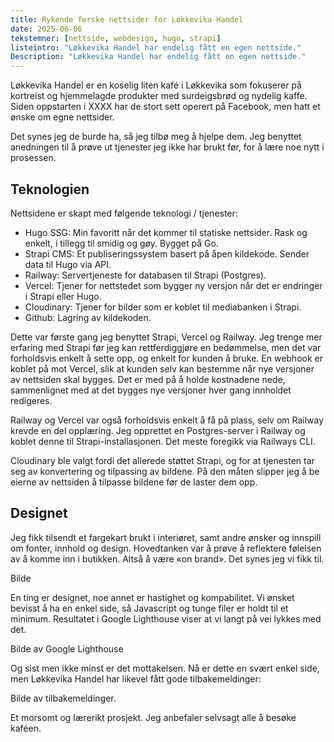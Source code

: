 ```yaml
---
title: Rykende ferske nettsider for Løkkevika Handel
date: 2025-06-06
tekstemner: [nettside, webdesign, hugo, strapi]
listeintro: "Løkkevika Handel har endelig fått en egen nettside."
Description: "Løkkevika Handel har endelig fått en egen nettside."
---
```

Løkkevika Handel er en koselig liten kafé i Løkkevika som fokuserer på kortreist og hjemmelagde produkter med surdeigsbrød og nydelig kaffe. Siden oppstarten i XXXX har de stort sett operert på Facebook, men hatt et ønske om egne nettsider.

Det synes jeg de burde ha, så jeg tilbø meg å hjelpe dem. Jeg benyttet anedningen til å prøve ut tjenester jeg ikke har brukt før, for å lære noe nytt i prosessen.


## Teknologien
Nettsidene er skapt med følgende teknologi / tjenester:
- Hugo SSG: Min favoritt når det kommer til statiske nettsider. Rask og enkelt, i tillegg til smidig og gøy. Bygget på Go.
- Strapi CMS: Et publiseringssystem basert på åpen kildekode. Sender data til Hugo via API.
- Railway: Servertjeneste for databasen til Strapi (Postgres).
- Vercel: Tjener for nettstedet som bygger ny versjon når det er endringer i Strapi eller Hugo.
- Cloudinary: Tjener for bilder som er koblet til mediabanken i Strapi.
- Github: Lagring av kildekoden.

Dette var første gang jeg benyttet Strapi, Vercel og Railway. Jeg trenge mer erfaring med Strapi før jeg kan rettferdiggjøre en bedømmelse, men det var forholdsvis enkelt å sette opp, og enkelt for kunden å bruke. En webhook er koblet på mot Vercel, slik at kunden selv kan bestemme når nye versjoner av nettsiden skal bygges. Det er med på å holde kostnadene nede, sammenlignet med at det bygges nye versjoner hver gang innholdet redigeres. 

Railway og Vercel var også forholdsvis enkelt å få på plass, selv om Railway krevde en del opplæring. Jeg opprettet en Postgres-server i Railway og koblet denne til Strapi-installasjonen. Det meste foregikk via Railways CLI.

Cloudinary ble valgt fordi det allerede støttet Strapi, og for at tjenesten tar seg av konvertering og tilpassing av bildene. På den måten slipper jeg å be eierne av nettsiden å tilpasse bildene før de laster dem opp.

## Designet
Jeg fikk tilsendt et fargekart brukt i interiøret, samt andre ønsker og innspill om fonter, innhold og design. Hovedtanken var å prøve å reflektere følelsen av å komme inn i butikken. Altså å være «on brand». Det synes jeg vi fikk til.

Bilde

En ting er designet, noe annet er hastighet og kompabilitet. Vi ønsket bevisst å ha en enkel side, så Javascript og tunge filer er holdt til et minimum. Resultatet i Google Lighthouse viser at vi langt på vei lykkes med det.

Bilde av Google Lighthouse

Og sist men ikke minst er det mottakelsen. Nå er dette en svært enkel side, men Løkkevika Handel har likevel fått gode tilbakemeldinger:

Bilde av tilbakemeldinger.

Et morsomt og lærerikt prosjekt. Jeg anbefaler selvsagt alle å besøke kaféen. 
